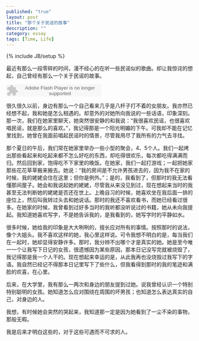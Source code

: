 ```yaml
---
published: "true"
layout: post
title: "那个关于民谣的故事"
description: ""
category: essay
tags: [Time, Life]
---
```

{% include JB/setup %}

最近有那么一段零碎的时间，漫不经心的在听一些民谣似的歌曲。却让我惊诧的想起，自己曾经有那么一个关于民谣的故事。

<embed src="http://www.xiami.com/widget/565267_3562504/singlePlayer.swf" type="application/x-shockwave-flash" width="257" height="33" wmode="transparent"></embed>

很久很久以前，身边有那么一个自己看来几乎是八杆子打不着的女朋友。我亦然已经想不起，我和她是怎么相遇的。却意外的对她所向我说的一些话语，印象深刻。那一次，我们在她家里聊天，她突然很安静的和我说：“我很喜欢民谣，也很喜欢唱民谣，就是那么的喜欢。”，我记得那是一个阳光明媚的下午。可我却不能在记忆里找到，她曾在我面前唱起民谣时的情景，尽管我用尽了我所有的力气去寻找。

那个夏日的午后，我们常在她家里举办一些小型的聚会，4、5个人。我们一起烤出那些看起来和吃起来都不怎么好吃的东西，却吃得很欢乐，每次都吃得满满而归。然后回到家，饱得吃不下家里的晚饭。在她家，我们一起打游戏；一起把她家那些花花草草搬来搬去。她说：“我的房间是不允许男孩进去的，因为我不在家的时候，我的姥姥会住在这里；但你是例外。”；是的，我看到了，但那时的我无法看懂那间屋子。她会和我说起她的姥姥，尽管我从来没见到过，现在想起来当时的我甚至无法判断她的姥姥是否还在世上。上晚自习的时候，她喜欢坐在我后面一排的座位上，然后叫我转过头去和她说话。那时的我还不喜欢看书，而她已经看过很多。在她家的时候，我曾看到过好多当时的我听都没听说过的书籍，她从未向我提起。我知道她喜欢写字，不是她告诉我的，是我看到的，她写字时的平静如水。

很多时候，她给我的印象是大大咧咧的，擅长应对所有的事情。按照那时的说法，像个大姐头。我不喜欢这样的她，我心里这样说。可令我想不明白的是，每当我们在一起时，她却显得安静许多。那时，我分辨不出哪个才是真实的她。她是至今唯一一个让我写下日记的女孩，很遗憾因为某些原因，那本日记没写完就被烧毁了，我记得那是我一个人干的。现在想起来幸运的是，从此我再也没烧毁过我写下的字语。我自然已经记不得那本日记里写下了些什么，但我看得到那时的我的笔迹和满脸的欢喜，在心里。

后来，在大学里，我有那么一两次和身边的朋友提到过她。说我曾经认识一个特别特别聪明的女孩。她知道怎么应对围绕在周围的坏男孩；也知道怎么表达真实的自己，对身边的人。

我想，有时候她会突然的哭起来，我知道那一定是因为她看到了一尘不染的事物，那般无暇。

我是后来才明白这些的，对于这些可遇而不可求的人。
